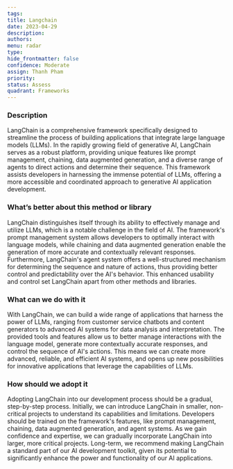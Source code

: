```yaml
---
tags: 
title: Langchain
date: 2023-04-29
description: 
authors: 
menu: radar
type: 
hide_frontmatter: false
confidence: Moderate
assign: Thanh Pham
priority: 
status: Assess
quadrant: Frameworks
---
```


<!-- table_of_contents b118734d-b0a4-4658-87fc-f48938aad6f8 -->

### **Description**
LangChain is a comprehensive framework specifically designed to streamline the process of building applications that integrate large language models (LLMs). In the rapidly growing field of generative AI, LangChain serves as a robust platform, providing unique features like prompt management, chaining, data augmented generation, and a diverse range of agents to direct actions and determine their sequence. This framework assists developers in harnessing the immense potential of LLMs, offering a more accessible and coordinated approach to generative AI application development.

### **What’s better about this method or library**
LangChain distinguishes itself through its ability to effectively manage and utilize LLMs, which is a notable challenge in the field of AI. The framework's prompt management system allows developers to optimally interact with language models, while chaining and data augmented generation enable the generation of more accurate and contextually relevant responses. Furthermore, LangChain's agent system offers a well-structured mechanism for determining the sequence and nature of actions, thus providing better control and predictability over the AI's behavior. This enhanced usability and control set LangChain apart from other methods and libraries.

### **What can we do with it**
With LangChain, we can build a wide range of applications that harness the power of LLMs, ranging from customer service chatbots and content generators to advanced AI systems for data analysis and interpretation. The provided tools and features allow us to better manage interactions with the language model, generate more contextually accurate responses, and control the sequence of AI's actions. This means we can create more advanced, reliable, and efficient AI systems, and opens up new possibilities for innovative applications that leverage the capabilities of LLMs.

### **How should we adopt it**
Adopting LangChain into our development process should be a gradual, step-by-step process. Initially, we can introduce LangChain in smaller, non-critical projects to understand its capabilities and limitations. Developers should be trained on the framework's features, like prompt management, chaining, data augmented generation, and agent systems. As we gain confidence and expertise, we can gradually incorporate LangChain into larger, more critical projects. Long-term, we recommend making LangChain a standard part of our AI development toolkit, given its potential to significantly enhance the power and functionality of our AI applications.

<!-- child_database bbfc6e81-655c-44ad-874a-3d933ec29f54 -->
